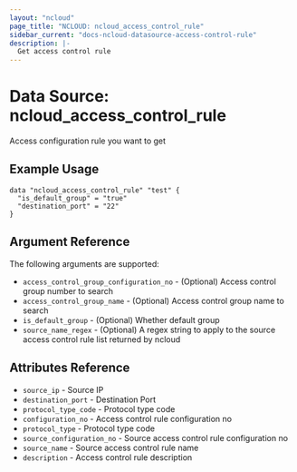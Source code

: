 ```yaml
---
layout: "ncloud"
page_title: "NCLOUD: ncloud_access_control_rule"
sidebar_current: "docs-ncloud-datasource-access-control-rule"
description: |-
  Get access control rule
---
```


# Data Source: ncloud_access_control_rule

Access configuration rule you want to get

## Example Usage

```hcl
data "ncloud_access_control_rule" "test" {
  "is_default_group" = "true"
  "destination_port" = "22"
}
```

## Argument Reference

The following arguments are supported:

* `access_control_group_configuration_no` - (Optional) Access control group number to search
* `access_control_group_name` - (Optional) Access control group name to search
* `is_default_group` - (Optional) Whether default group
* `source_name_regex` - (Optional) A regex string to apply to the source access control rule list returned by ncloud

## Attributes Reference

* `source_ip` - Source IP
* `destination_port` - Destination Port
* `protocol_type_code` - Protocol type code
* `configuration_no` - Access control rule configuration no
* `protocol_type` - Protocol type code
* `source_configuration_no` - Source access control rule configuration no
* `source_name` - Source access control rule name
* `description` - Access control rule description
